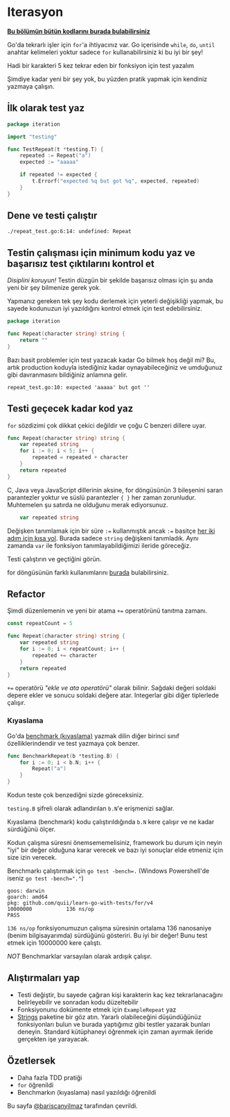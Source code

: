 # Iterasyon

**[Bu bölümün bütün kodlarını burada bulabilirsiniz](https://github.com/quii/learn-go-with-tests/tree/main/for)**

Go'da tekrarlı işler için `for`'a ihtiyacınız var. Go içerisinde `while`, `do`, `until` anahtar kelimeleri yoktur sadece `for` kullanabilirsiniz ki bu iyi bir şey!

Hadi bir karakteri 5 kez tekrar eden bir fonksiyon için test yazalım

Şimdiye kadar yeni bir şey yok, bu yüzden pratik yapmak için kendiniz yazmaya çalışın.

## İlk olarak test yaz

```go
package iteration

import "testing"

func TestRepeat(t *testing.T) {
	repeated := Repeat("a")
	expected := "aaaaa"

	if repeated != expected {
		t.Errorf("expected %q but got %q", expected, repeated)
	}
}
```

## Dene ve testi çalıştır

`./repeat_test.go:6:14: undefined: Repeat`

## Testin çalışması için minimum kodu yaz ve başarısız test çıktılarını kontrol et

_Disiplini koruyun!_ Testin düzgün bir şekilde başarısız olması için şu anda yeni bir şey bilmenize gerek yok.

Yapmanız gereken tek şey kodu derlemek için yeterli değişikliği yapmak, bu sayede kodunuzun iyi yazıldığını kontrol etmek için test edebilirsiniz.

```go
package iteration

func Repeat(character string) string {
	return ""
}
```

Bazı basit problemler için test yazacak kadar Go bilmek hoş değil mi? Bu, artık production koduyla istediğiniz kadar oynayabileceğiniz ve umduğunuz gibi davranmasını bildiğiniz anlamına gelir.

`repeat_test.go:10: expected 'aaaaa' but got ''`

## Testi geçecek kadar kod yaz

`for` sözdizimi çok dikkat çekici değildir ve çoğu C benzeri dillere uyar.

```go
func Repeat(character string) string {
	var repeated string
	for i := 0; i < 5; i++ {
		repeated = repeated + character
	}
	return repeated
}
```

C, Java veya JavaScript dillerinin aksine, for döngüsünün 3 bileşenini saran parantezler yoktur ve süslü parantezler `{ }` her zaman zorunludur. Muhtemelen şu satırda ne olduğunu merak ediyorsunuz.

```go
	var repeated string
```

Değişken tanımlamak için bir süre `:=` kullanmıştık ancak `:=` basitçe [her iki adım için kısa yol](https://gobyexample.com/variables). Burada sadece `string` değişkeni tanımladık. Aynı zamanda `var` ile fonksiyon tanımlayabildiğimizi ileride göreceğiz.

Testi çalıştırın ve geçtiğini görün.

for döngüsünün farklı kullanımlarını [burada](https://gobyexample.com/for) bulabilirsiniz.

## Refactor

Şimdi düzenlemenin ve yeni bir atama `+=` operatörünü tanıtma zamanı.

```go
const repeatCount = 5

func Repeat(character string) string {
	var repeated string
	for i := 0; i < repeatCount; i++ {
		repeated += character
	}
	return repeated
}
```

`+=` operatörü _"ekle ve ata operatörü"_ olarak bilinir. Sağdaki değeri soldaki depere ekler ve sonucu soldaki değere atar. Integerlar gibi diğer tiplerlede çalışır.

### Kıyaslama

Go'da [benchmark (kıyaslama)](https://golang.org/pkg/testing/#hdr-Benchmarks) yazmak dilin diğer birinci sınıf özelliklerindendir ve test yazmaya çok benzer.

```go
func BenchmarkRepeat(b *testing.B) {
	for i := 0; i < b.N; i++ {
		Repeat("a")
	}
}
```

Kodun teste çok benzediğni sizde göreceksiniz.

`testing.B` şifreli olarak adlandırılan `b.N`'e erişmenizi sağlar.

Kıyaslama (benchmark) kodu çalıştırıldığında `b.N` kere çalışır ve ne kadar sürdüğünü ölçer.

Kodun çalışma süresni önemsememelisiniz, framework bu durum için neyin "iyi" bir değer olduğuna karar verecek ve bazı iyi sonuçlar elde etmeniz için size izin verecek.

Benchmarkı çalıştırmak için `go test -bench=.` (Windows Powershell'de iseniz `go test -bench="."`)

```text
goos: darwin
goarch: amd64
pkg: github.com/quii/learn-go-with-tests/for/v4
10000000           136 ns/op
PASS
```

`136 ns/op` fonksiyonumuzun çalışma süresinin ortalama 136 nanosaniye \(benim bilgisayarımda\) sürdüğünü gösteriri. Bu iyi bir değer! Bunu test etmek için 10000000 kere çalıştı.

_NOT_ Benchmarklar varsayılan olarak ardışık çalışır.

## Alıştırmaları yap

- Testi değiştir, bu sayede çağıran kişi karakterin kaç kez tekrarlanacağını belirleyebilir ve sonradan kodu düzeltebilir
- Fonksiyonunu dokümente etmek için `ExampleRepeat` yaz
- [Strings](https://golang.org/pkg/strings) paketine bir göz atın. Yararlı olabileceğini düşündüğünüz fonksiyonları bulun ve burada yaptığımız gibi testler yazarak bunları deneyin. Standard kütüphaneyi öğrenmek için zaman ayırmak ileride gerçekten işe yarayacak.

## Özetlersek

- Daha fazla TDD pratiği
- `for` öğrenildi
- Benchmarkın (kıyaslama) nasıl yazıldığı öğrenildi

Bu sayfa [@bariscanyilmaz](https://github.com/bariscanyilmaz) tarafından çevrildi.
